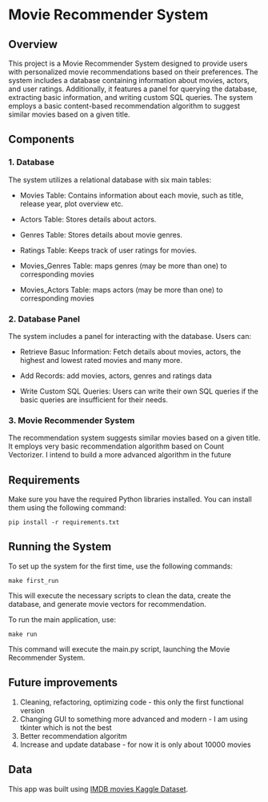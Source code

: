 # Movie Recommender System

## Overview
  This project is a Movie Recommender System designed to provide users with personalized movie recommendations based on their preferences. The system includes a database containing information about movies, actors, and user ratings.   Additionally, it features a panel for querying the database, extracting basic information, and writing custom SQL queries. The system employs a basic content-based recommendation algorithm to suggest similar movies based on a given title.

## Components
### 1. Database

  The system utilizes a relational database with six main tables:

  - Movies Table: Contains information about each movie, such as title, release year, plot overview etc.

  - Actors Table: Stores details about actors.

  - Genres Table: Stores details about movie genres.

  - Ratings Table: Keeps track of user ratings for movies.

  - Movies_Genres Table: maps genres (may be more than one) to corresponding movies

  - Movies_Actors Table: maps actors (may be more than one) to corresponding movies

### 2. Database Panel

  The system includes a panel for interacting with the database. Users can:

  - Retrieve Basuc Information: Fetch details about movies, actors, the highest and lowest rated movies and many more.

  - Add Records: add movies, actors, genres and ratings data

  - Write Custom SQL Queries: Users can write their own SQL queries if the basic queries are insufficient for their needs.

### 3. Movie Recommender System
  The recommendation system suggests similar movies based on a given title. It employs very basic recommendation algorithm based on Count Vectorizer. I intend to build a more advanced algorithm in the future

## Requirements
  Make sure you have the required Python libraries installed. You can install them using the following command:

`pip install -r requirements.txt`

## Running the System

  To set up the system for the first time, use the following commands:
  
  `make first_run`
  
  This will execute the necessary scripts to clean the data, create the database, and generate movie vectors for recommendation.

  To run the main application, use:
  
  `make run`
  
  This command will execute the main.py script, launching the Movie Recommender System.

## Future improvements
  1. Cleaning, refactoring, optimizing code - this only the first functional version
  2. Changing GUI to something more advanced and modern - I am using tkinter which is not the best
  3. Better recommendation algoritm
  4. Increase and update database - for now it is only about 10000 movies

## Data
This app was built using [IMDB movies Kaggle Dataset](https://www.kaggle.com/datasets/ashpalsingh1525/imdb-movies-dataset).
